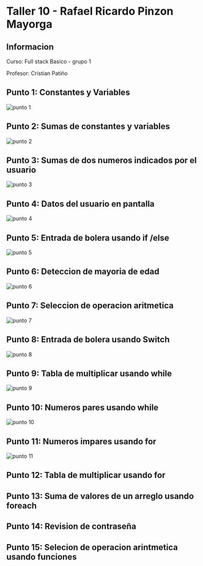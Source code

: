 <h1>Taller 10 - Rafael Ricardo Pinzon Mayorga</1>

<h2>Informacion</h2>
<p>Curso: Full stack Basico - grupo 1</p>
<p>Profesor: Cristian Patiño</p>

<h2>Punto 1: Constantes y Variables</h2>
<img src="./public/images/ejercicio_php_1.png"
alt="punto 1">

<h2>Punto 2: Sumas de constantes y variables </h2>
<img src="./public/images/ejercicio_php_2.png"
alt="punto 2">

<h2>Punto 3: Sumas de dos numeros indicados por el usuario</h2>
<img src="./public/images/ejercicio_php_3.png"
alt="punto 3">

<h2>Punto 4: Datos del usuario en pantalla</h2>
<img src="./public/images/ejercicio_php_4.png"
alt="punto 4">

<h2>Punto 5: Entrada de bolera usando if /else</h2>
<img src="./public/images/ejercicio_php_5.png"
alt="punto 5">

<h2>Punto 6: Deteccion de mayoria de edad</h2>
<img src="./public/images/ejercicio_php_6.png"
alt="punto 6">

<h2>Punto 7: Seleccion de operacion aritmetica</h2>
<img src="./public/images/ejercicio_php_7.png"
alt="punto 7">

<h2>Punto 8: Entrada de bolera usando Switch </h2>
<img src="./public/images/ejercicio_php_8.png"
alt="punto 8">

<h2>Punto 9: Tabla de multiplicar usando while</h2>
<img src="./public/images/ejercicio_php_9.png"
alt="punto 9">

<h2>Punto 10: Numeros pares usando while</h2>
<img src="./public/images/ejercicio_php_10.png"
alt="punto 10">

<h2>Punto 11: Numeros impares usando for</h2>
<img src="./public/images/ejercicio_php_11.png"
alt="punto 11">

<h2>Punto 12: Tabla de multiplicar usando for </h2>

<h2>Punto 13: Suma de valores de un arreglo usando foreach</h2>

<h2>Punto 14: Revision de contraseña</h2>

<h2>Punto 15: Selecion de operacion arintmetica usando funciones</h2>